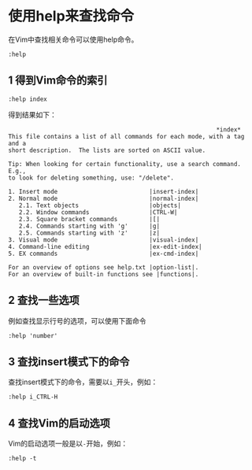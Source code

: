 使用help来查找命令
===================
在Vim中查找相关命令可以使用help命令。
```viml
:help
```

1 得到Vim命令的索引
---------------

```viml
:help index
```

得到结果如下：

```
                                                           *index*
This file contains a list of all commands for each mode, with a tag and a
short description.  The lists are sorted on ASCII value.

Tip: When looking for certain functionality, use a search command.  E.g.,
to look for deleting something, use: "/delete".

1. Insert mode                          |insert-index|
2. Normal mode                          |normal-index|
   2.1. Text objects                    |objects|
   2.2. Window commands                 |CTRL-W|
   2.3. Square bracket commands         |[|
   2.4. Commands starting with 'g'      |g|
   2.5. Commands starting with 'z'      |z|
3. Visual mode                          |visual-index|
4. Command-line editing                 |ex-edit-index|
5. EX commands                          |ex-cmd-index|

For an overview of options see help.txt |option-list|.
For an overview of built-in functions see |functions|.
```

2 查找一些选项
-----
例如查找显示行号的选项，可以使用下面命令
```viml
:help 'number'
```

3 查找insert模式下的命令
-----
查找insert模式下的命令，需要以`i_`开头，例如：
```viml
:help i_CTRL-H
```

4 查找Vim的启动选项
-----
Vim的启动选项一般是以`-`开始，例如：
```viml
:help -t
```


